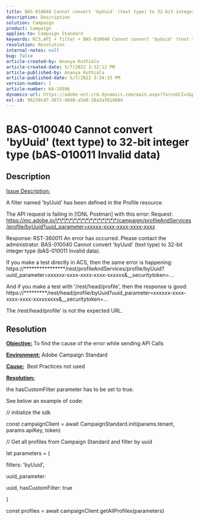 ```yaml
---
title: BAS-010040 Cannot convert 'byUuid' (text type) to 32-bit integer type (bAS-010011 Invalid data)
description: Description
solution: Campaign
product: Campaign
applies-to: Campaign Standard
keywords: KCS,API + filter + BAS-010040 Cannot convert 'byUuid' (text type) to 32-bit integer type (bAS-010011 Invalid data)
resolution: Resolution
internal-notes: null
bug: false
article-created-by: Ananya Kuthiala
article-created-date: 5/7/2022 3:32:12 PM
article-published-by: Ananya Kuthiala
article-published-date: 5/7/2022 3:34:33 PM
version-number: 1
article-number: KA-19396
dynamics-url: https://adobe-ent.crm.dynamics.com/main.aspx?forceUCI=1&pagetype=entityrecord&etn=knowledgearticle&id=6bbfd5d7-1ace-ec11-a7b5-0022480a8e40
exl-id: 96239cd7-3072-4b98-a5e0-38a3af61400d
---
```

# BAS-010040 Cannot convert 'byUuid' (text type) to 32-bit integer type (bAS-010011 Invalid data)

## Description


<u>Issue Description:</u>

A filter named 'byUuid' has been defined in the Profile resource.

The API request is failing in [!DNL Postman] with this error:
 Request: https://mc.adobe.io/\*\*\*\*\*\*\*\*\*\*\*\*\*\*\*/campaign/profileAndServices/profile/byUuid?uuid_parameter=xxxxx-xxxx-xxxx-xxxx-xxxx

Response: RST-360011 An error has occurred. Please contact the administrator.
 BAS-010040 Cannot convert 'byUuid' (text type) to 32-bit integer type (bAS-010011 Invalid data).

If you make a test directly in ACS, then the same error is happening:
 https://\*\*\*\*\*\*\*\*\*\*\*\*\*\*\*\*/rest/profileAndServices/profile/byUuid?uuid_parameter=xxxxxx-xxxx-xxxx-xxxx-xxxxxx&__securitytoken=...

And if you make a test with '/rest/head/profile', then the response is good:
 https://\*\*\*\*\*\*\*\*\*/rest/head/profile/byUuid?uuid_parameter=xxxxxx-xxxx-xxxx-xxxx-xxxxxxxxx&__securitytoken=...

The /rest/head/profile' is not the expected URL.


## Resolution


<b><u>Objective:</u></b> To find the cause of the error while sending API Calls

<b><u>Environment:</u></b> Adobe Campaign Standard

<b><u>Cause:</u></b>  Best Practices not used

<b><u>Resolution:</u></b>



the hasCustomFilter parameter has to be set to true.

See below an example of code:

// initialize the sdk

const campaignClient = await CampaignStandard.init(params.tenant, params.apiKey, token)

// Get all profiles from Campaign Standard and filter by uuid

let parameters = &lbrace;

filters: 'byUuid',

uuid_parameter:

uuid, hasCustomFilter: true

&rbrace;

const profiles = await campaignClient.getAllProfiles(parameters)
